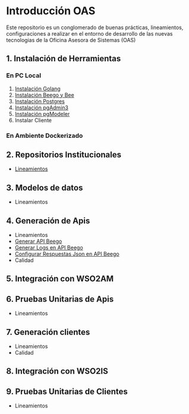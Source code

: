 # Introducción OAS

Este repositorio es un conglomerado de buenas prácticas, lineamientos, configuraciones a realizar en el entorno de desarrollo de las nuevas tecnologias de la Oficina Asesora de Sistemas (OAS)


## 1. Instalación de Herramientas

### En PC Local
1. [Instalación Golang](/instalacion_de_herramientas/golang.md)
3. [Instalación Beego y Bee](/instalacion_de_herramientas/beego.md)
4. [Instalación Postgres](/instalacion_de_herramientas/postgres.md)
5. [Instalación pgAdmin3](/instalacion_de_herramientas/pgadmin3.md)
6. [Instalación pgModeler](/instalacion_de_herramientas/pgmodeler.md)
7. Instalar Cliente

### En Ambiente Dockerizado



## 2. Repositorios Institucionales
- [Lineamientos](/repositorios_institucionales/lineamientos.md)

## 3. Modelos de datos
- Lineamientos

## 4. Generación de Apis
- Lineamientos
- [Generar API Beego](/generacion_de_apis/generar_api.md)
- [Generar Logs en API Beego](/generacion_de_apis/logs_api.md)
- [Configurar Respuestas Json en API Beego](/generacion_de_apis/json_api.md)
- Calidad

## 5. Integración con WSO2AM

## 6. Pruebas Unitarias de Apis
- Lineamientos

## 7. Generación clientes
- Lineamientos
- Calidad

## 8. Integración con WSO2IS

## 9. Pruebas Unitarias de Clientes
- Lineamientos
